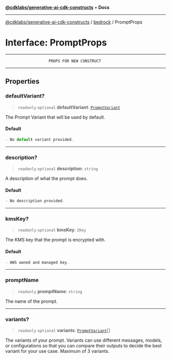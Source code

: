 [**@cdklabs/generative-ai-cdk-constructs**](../../../README.md) • **Docs**

***

[@cdklabs/generative-ai-cdk-constructs](../../../README.md) / [bedrock](../README.md) / PromptProps

# Interface: PromptProps

***************************************************************************
                       PROPS FOR NEW CONSTRUCT
***************************************************************************

## Properties

### defaultVariant?

> `readonly` `optional` **defaultVariant**: [`PromptVariant`](../classes/PromptVariant.md)

The Prompt Variant that will be used by default.

#### Default

```ts
- No default variant provided.
```

***

### description?

> `readonly` `optional` **description**: `string`

A description of what the prompt does.

#### Default

```ts
- No description provided.
```

***

### kmsKey?

> `readonly` `optional` **kmsKey**: `IKey`

The KMS key that the prompt is encrypted with.

#### Default

```ts
- AWS owned and managed key.
```

***

### promptName

> `readonly` **promptName**: `string`

The name of the prompt.

***

### variants?

> `readonly` `optional` **variants**: [`PromptVariant`](../classes/PromptVariant.md)[]

The variants of your prompt. Variants can use different messages, models,
or configurations so that you can compare their outputs to decide the best
variant for your use case. Maximum of 3 variants.
